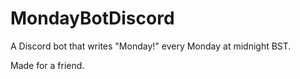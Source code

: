 # MondayBotDiscord
A Discord bot that writes "Monday!" every Monday at midnight BST.

Made for a friend.
